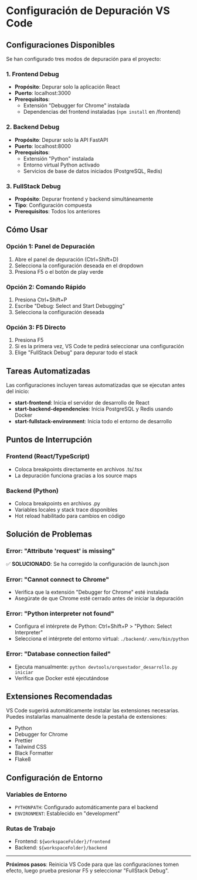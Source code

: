 # Configuración de Depuración VS Code

## Configuraciones Disponibles

Se han configurado tres modos de depuración para el proyecto:

### 1. Frontend Debug
- **Propósito**: Depurar solo la aplicación React
- **Puerto**: localhost:3000
- **Prerequisitos**: 
  - Extensión "Debugger for Chrome" instalada
  - Dependencias del frontend instaladas (`npm install` en /frontend)

### 2. Backend Debug
- **Propósito**: Depurar solo la API FastAPI
- **Puerto**: localhost:8000
- **Prerequisitos**:
  - Extensión "Python" instalada
  - Entorno virtual Python activado
  - Servicios de base de datos iniciados (PostgreSQL, Redis)

### 3. FullStack Debug
- **Propósito**: Depurar frontend y backend simultáneamente
- **Tipo**: Configuración compuesta
- **Prerequisitos**: Todos los anteriores

## Cómo Usar

### Opción 1: Panel de Depuración
1. Abre el panel de depuración (Ctrl+Shift+D)
2. Selecciona la configuración deseada en el dropdown
3. Presiona F5 o el botón de play verde

### Opción 2: Comando Rápido
1. Presiona Ctrl+Shift+P
2. Escribe "Debug: Select and Start Debugging"
3. Selecciona la configuración deseada

### Opción 3: F5 Directo
1. Presiona F5
2. Si es la primera vez, VS Code te pedirá seleccionar una configuración
3. Elige "FullStack Debug" para depurar todo el stack

## Tareas Automatizadas

Las configuraciones incluyen tareas automatizadas que se ejecutan antes del inicio:

- **start-frontend**: Inicia el servidor de desarrollo de React
- **start-backend-dependencies**: Inicia PostgreSQL y Redis usando Docker
- **start-fullstack-environment**: Inicia todo el entorno de desarrollo

## Puntos de Interrupción

### Frontend (React/TypeScript)
- Coloca breakpoints directamente en archivos .ts/.tsx
- La depuración funciona gracias a los source maps

### Backend (Python)
- Coloca breakpoints en archivos .py
- Variables locales y stack trace disponibles
- Hot reload habilitado para cambios en código

## Solución de Problemas

### Error: "Attribute 'request' is missing"
✅ **SOLUCIONADO**: Se ha corregido la configuración de launch.json

### Error: "Cannot connect to Chrome"
- Verifica que la extensión "Debugger for Chrome" esté instalada
- Asegúrate de que Chrome esté cerrado antes de iniciar la depuración

### Error: "Python interpreter not found"
- Configura el intérprete de Python: Ctrl+Shift+P > "Python: Select Interpreter"
- Selecciona el intérprete del entorno virtual: `./backend/.venv/bin/python`

### Error: "Database connection failed"
- Ejecuta manualmente: `python devtools/orquestador_desarrollo.py iniciar`
- Verifica que Docker esté ejecutándose

## Extensiones Recomendadas

VS Code sugerirá automáticamente instalar las extensiones necesarias.
Puedes instalarlas manualmente desde la pestaña de extensiones:

- Python
- Debugger for Chrome
- Prettier
- Tailwind CSS
- Black Formatter
- Flake8

## Configuración de Entorno

### Variables de Entorno
- `PYTHONPATH`: Configurado automáticamente para el backend
- `ENVIRONMENT`: Establecido en "development"

### Rutas de Trabajo
- Frontend: `${workspaceFolder}/frontend`
- Backend: `${workspaceFolder}/backend`

---

**Próximos pasos**: Reinicia VS Code para que las configuraciones tomen efecto, luego prueba presionar F5 y seleccionar "FullStack Debug".
